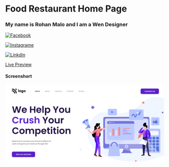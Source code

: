 # Food Restaurant Home Page


### My name is **Rohan Malo** and I am a Wen **Designer**
[![ Facebook ](https://img.shields.io/badge/Reach%20me-Facebook-blue)](https://www.facebook.com)

[![ Instagrame ](https://img.shields.io/badge/Reach%20me-instagrame-important)](https://www.instagram.com/code.rohan127/)

[![ Linkdin ](https://img.shields.io/badge/Reach%20me-Linkdin-blue)](https://www.linkedin.com/in/rohan-malo-1bb400184/)

[Live Preview](https://marketingbyrohan.netlify.app/)




#### Screenshort

!['site Image'](./project_build.png 'full Image')